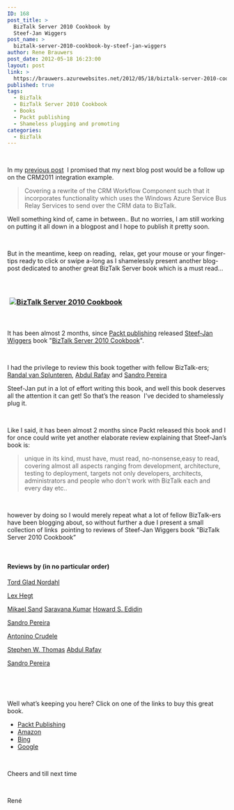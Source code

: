 ```yaml
---
ID: 168
post_title: >
  BizTalk Server 2010 Cookbook by
  Steef-Jan Wiggers
post_name: >
  biztalk-server-2010-cookbook-by-steef-jan-wiggers
author: Rene Brauwers
post_date: 2012-05-18 16:23:00
layout: post
link: >
  https://brauwers.azurewebsites.net/2012/05/18/biztalk-server-2010-cookbook-by-steef-jan-wiggers/
published: true
tags:
  - BizTalk
  - BizTalk Server 2010 Cookbook
  - Books
  - Packt publishing
  - Shameless plugging and promoting
categories:
  - BizTalk
---
```

&nbsp;

In my <a href="https://blog.brauwers.nl/2012-01-17-how-to-microsoft-crm-2011-integration-example-part-2-get-data-out-of-crm-2011/">previous post</a>  I promised that my next blog post would be a follow up on the CRM2011 integration example.
<blockquote>Covering a rewrite of the CRM Workflow Component such that it incorporates functionality which uses the Windows Azure Service Bus Relay Services to send over the CRM data to BizTalk.</blockquote>
Well something kind of, came in between.. But no worries, I am still working on putting it all down in a blogpost and I hope to publish it pretty soon.

&nbsp;

But in the meantime, keep on reading,  relax, get your mouse or your finger-tips ready to click or swipe a-long as I shamelessly present another blog-post dedicated to another great BizTalk Server book which is a must read…

&nbsp;
<h3><a href="http://www.packtpub.com/biztalk-server-2010-for-developers-and-administrators-cookbook/book"><img style="margin: 5px;" alt="BizTalk Server 2010 Cookbook" src="http://www.packtpub.com/sites/default/files/4347EN_Biztalk%202010%20Cookbook_0.jpg" /></a></h3>
&nbsp;

It has been almost 2 months, since <a href="http://www.packtpub.com/">Packt publishing</a> released <a href="http://soa-thoughts.blogspot.com/">Steef-Jan Wiggers</a> book "<a href="http://www.packtpub.com/biztalk-server-2010-for-developers-and-administrators-cookbook/book">BizTalk Server 2010 Cookbook</a>".

&nbsp;

I had the privilege to review this book together with fellow BizTalk-ers; <a href="http://biztalkmessages.vansplunteren.net/">Randal van Splunteren</a>, <a href="http://abdulrafaysbiztalk.wordpress.com/">Abdul Rafay</a> and <a href="http://sandroaspbiztalkblog.wordpress.com/">Sandro Pereira</a>

Steef-Jan put in a lot of effort writing this book, and well this book deserves all the attention it can get! So that’s the reason  I've decided to shamelessly plug it.

&nbsp;

Like I said, it has been almost 2 months since Packt released this book and I for once could write yet another elaborate review explaining that Steef-Jan’s book is:
<blockquote>unique in its kind, must have, must read, no-nonsense,easy to read, covering almost all aspects ranging from development, architecture, testing to deployment, targets not only developers, architects, administrators and people who don't work with BizTalk each and every day etc..</blockquote>
&nbsp;

however by doing so I would merely repeat what a lot of fellow BizTalk-ers have been blogging about, so without further a due I present a small collection of links  pointing to reviews of Steef-Jan Wiggers book "BizTalk Server 2010 Cookbook”

&nbsp;
<h4>Reviews by (in no particular order)</h4>
<a href="http://biztalkadmin.com/review-of-biztalk-server-2010-cookbook/">Tord Glad Nordahl</a>

<a href="http://www.biztalkadminsblogging.com/index.php/item/70-review-biztalk-server-2010-cookbook">Lex Hegt</a>

<a href="http://blogical.se/blogs/mikael_sand/archive/2012/04/22/biztalk-server-2010-cookbook-a-review.aspx">Mikael Sand</a>
<a href="http://www.digitaldeposit.net/saravana/post/2012/03/26/BizTalk-Server-2010-Cookbook.aspx">Saravana Kumar</a>
<a href="http://biztalkin-howard.blogspot.com/2012/04/biztalk-server-2010-cookbook.html">Howard S. Edidin</a>

<a href="http://sandroaspbiztalkblog.wordpress.com/2012/04/10/biztalk-server-2010-cookbook-is-now-available/">Sandro Pereira</a>

<a href="http://ninocrudele.ugics.org/new-biztalk-book-biztalk-server-2010-cookbook/">Antonino Crudele</a>

<a href="http://www.biztalkgurus.com/biztalk_server/biztalk_blogs/b/biztalk/archive/2012/05/18/biztalk-server-2010-cookbook-give-a-way.aspx">Stephen W. Thomas</a>
<a href="http://abdulrafaysbiztalk.wordpress.com/2012/04/09/biztalk-2010-cookbook-released/">Abdul Rafay</a>

<a href="http://sandroaspbiztalkblog.wordpress.com/2012/04/10/biztalk-server-2010-cookbook-is-now-available/">Sandro Pereira</a>

&nbsp;

&nbsp;

Well what’s keeping you here? Click on one of the links to buy this great book.
<ul>
	<li><a href="http://www.packtpub.com/biztalk-server-2010-for-developers-and-administrators-cookbook/book">Packt Publishing</a></li>
	<li><a href="http://www.amazon.co.uk/BizTalk-Server-Cookbook-Steef-Jan-Wiggers/dp/1849684340">Amazon</a></li>
	<li><a href="http://www.bing.com/search?q=%22BizTalk+Server+2010+Cookbook%22&amp;qs=n&amp;form=QBRE&amp;filt=all&amp;pq=%22biztalk+server+2010+cookbook%22&amp;sc=0-0&amp;sp=-1&amp;sk=">Bing</a></li>
	<li><a href="https://www.google.nl/#hl=nl&amp;gs_nf=1&amp;cp=34&amp;gs_id=2&amp;xhr=t&amp;q=%22buy+BizTalk+Server+2010+Cookbook%22&amp;pf=p&amp;output=search&amp;sclient=psy-ab&amp;oq=%22buy+BizTalk+Server+2010+Cookbook%22&amp;aq=f&amp;aqi=&amp;aql=&amp;gs_l=&amp;pbx=1&amp;bav=on.2,or.r_gc.r_pw.r_cp.r_qf.,cf.osb&amp;fp=742570272e8d7d71&amp;biw=1440&amp;bih=779">Google</a></li>
</ul>
&nbsp;

Cheers and till next time

&nbsp;

René